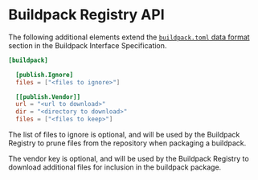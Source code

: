 # Buildpack Registry API

The following additional elements extend the [`buildpack.toml` data format](../buildpack.md#buildpacktoml-toml) section in the Buildpack Interface Specification.

```toml
[buildpack]

  [publish.Ignore]
  files = ["<files to ignore>"]

  [[publish.Vendor]]
  url = "<url to download>"
  dir = "<directory to download>"
  files = ["<files to keep>"]
```

The list of files to ignore is optional, and will be used by the Buildpack Registry
to prune files from the repository when packaging a buildpack.

The vendor key is optional, and will be used by the Buildpack Registry to download
additional files for inclusion in the buildpack package.
